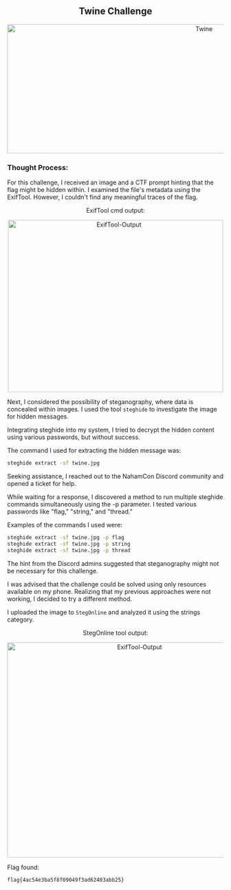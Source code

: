 <h2 align="center"><strong>Twine Challenge</strong></h2>
<p align="center">
  <img src="https://imgur.com/S1mB3Gs.png" alt="Twine" width="900" height="300"/>
</p>

### Thought Process:
For this challenge, I received an image and a CTF prompt hinting that the flag might be hidden within. I examined the file's metadata using the ExifTool. However, I couldn't find any meaningful traces of the flag.

<p align="center">ExifTool cmd output:</p>
<p align="center">
  <img src="https://imgur.com/jKsCtDi.png" alt="ExifTool-Output" width="500" height="400"/>
</p>

Next, I considered the possibility of steganography, where data is concealed within images. I used the tool `steghide` to investigate the image for hidden messages.

Integrating steghide into my system, I tried to decrypt the hidden content using various passwords, but without success. 

The command I used for extracting the hidden message was:
```sh
steghide extract -sf twine.jpg
```

Seeking assistance, I reached out to the NahamCon Discord community and opened a ticket for help.

While waiting for a response, I discovered a method to run multiple steghide commands simultaneously using the -p parameter. I tested various passwords like "flag," "string," and "thread."

Examples of the commands I used were:
```sh
steghide extract -sf twine.jpg -p flag
steghide extract -sf twine.jpg -p string
steghide extract -sf twine.jpg -p thread
```

The hint from the Discord admins suggested that steganography might not be necessary for this challenge.

I was advised that the challenge could be solved using only resources available on my phone. Realizing that my previous approaches were not working, I decided to try a different method.

I uploaded the image to `StegOnline` and analyzed it using the strings category.
<p align="center">StegOnline tool output:</p>
<p align="center">
  <img src="https://imgur.com/Gbe2nwl.png" alt="ExifTool-Output" width="600" height="500"/>
</p>

Flag found: 
```
flag{4ac54e3ba5f8f09049f3ad62403abb25}
```


